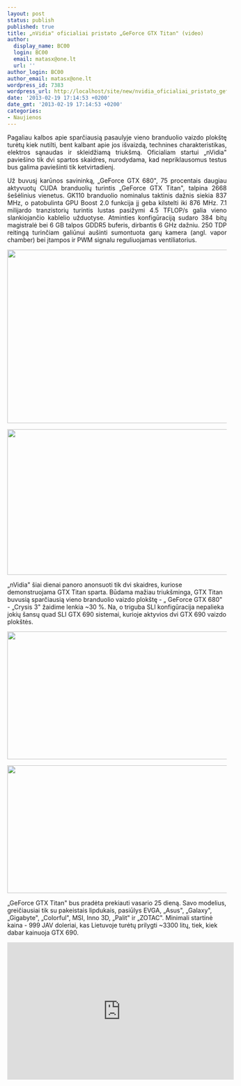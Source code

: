 ```yaml
---
layout: post
status: publish
published: true
title: „nVidia" oficialiai pristato „GeForce GTX Titan" (video)
author:
  display_name: BC00
  login: BC00
  email: matasx@one.lt
  url: ''
author_login: BC00
author_email: matasx@one.lt
wordpress_id: 7383
wordpress_url: http://localhost/site/new/nvidia_oficialiai_pristato_geforce_gtx_titan_video/
date: '2013-02-19 17:14:53 +0200'
date_gmt: '2013-02-19 17:14:53 +0200'
categories:
- Naujienos
---
```

<p style="text-align: justify;">
	Pagaliau kalbos apie sparčiausią pasaulyje vieno branduolio vaizdo plok&scaron;tę turėtų kiek nutilti, bent kalbant apie jos i&scaron;vaizdą, technines charakteristikas, elektros sąnaudas ir skleidžiamą triuk&scaron;mą. Oficialiam startui &bdquo;nVidia&quot; pavie&scaron;ino tik dvi spartos skaidres, nurodydama, kad nepriklausomus testus bus galima pavie&scaron;inti tik ketvirtadienį.</p>
<p style="text-align: justify;">
	Už buvusį karūnos savininką, &bdquo;GeForce GTX 680&quot;, 75 procentais daugiau aktyvuotų CUDA branduolių turintis &bdquo;GeForce GTX Titan&quot;, talpina 2668 &scaron;e&scaron;ėlinius vienetus. GK110 branduolio nominalus taktinis dažnis siekia 837 MHz, o patobulinta GPU Boost 2.0 funkcija jį geba kilstelti iki 876 MHz. 7.1 milijardo tranzistorių turintis lustas pasižymi 4.5 TFLOP/s galia vieno slankiojančio kablelio užduotyse. Atminties konfigūraciją sudaro 384 bitų magistralė bei 6 GB talpos GDDR5 buferis, dirbantis 6 GHz dažniu. 250 TDP reitingą turinčiam galiūnui au&scaron;inti sumontuota garų kamera (angl. vapor chamber) bei įtampos ir PWM signalu reguliuojamas ventiliatorius.</p>
<p>
	<a href="http://technews.lt/userfiles/titanpic.jpg"><img alt="" src="http://technews.lt/userfiles/titanpic.jpg" style="width: 520px; height: 398px;" /></a></p>
<p>
	<a href="http://technews.lt/userfiles/titancooling.jpg"><img alt="" src="http://technews.lt/userfiles/titancooling.jpg" style="width: 520px; height: 334px;" /></a></p>
<p>
	&bdquo;nVidia&quot; &scaron;iai dienai panoro anonsuoti tik dvi skaidres, kuriose demonstruojama GTX Titan sparta. Būdama mažiau triuk&scaron;minga, GTX Titan buvusią sparčiausią vieno branduolio vaizdo plok&scaron;tę - &bdquo; GeForce GTX 680&quot; - &bdquo;Crysis 3&quot; žaidime lenkia ~30 %. Na, o triguba SLI konfigūracija nepalieka jokių &scaron;ansų quad SLI GTX 690 sistemai, kurioje aktyvios dvi GTX 690 vaizdo plok&scaron;tės.</p>
<p>
	<a href="http://technews.lt/userfiles/titanbenchnv.jpg"><img alt="" src="http://technews.lt/userfiles/titanbenchnv.jpg" style="width: 520px; height: 293px;" /></a></p>
<p>
	<a href="http://technews.lt/userfiles/titanbencgnv2.jpg"><img alt="" src="http://technews.lt/userfiles/titanbencgnv2.jpg" style="width: 520px; height: 293px;" /></a></p>
<p>
	&bdquo;GeForce GTX Titan&quot; bus pradėta prekiauti vasario 25 dieną. Savo modelius, greičiausiai tik su pakeistais lipdukais, pasiūlys EVGA, &bdquo;Asus&quot;, &bdquo;Galaxy&quot;, &bdquo;Gigabyte&quot;, &bdquo;Colorful&quot;, MSI, Inno 3D, &bdquo;Palit&quot; ir &bdquo;ZOTAC&quot;. Minimali startinė kaina - 999 JAV doleriai, kas Lietuvoje turėtų prilygti ~3300 litų, tiek, kiek dabar kainuoja GTX 690.</p>
<p>
	<iframe allowfullscreen="" frameborder="0" height="315" src="http://www.youtube.com/embed/0_xgeOZrnJI" width="520"></iframe></p>
